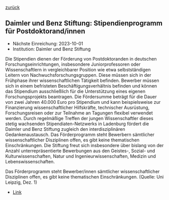 [zurück](/funding/)

## Daimler und Benz Stiftung: Stipendienprogramm für Postdoktorand/innen

* Nächste Einreichung: 2023-10-01
* Institution: Daimler und Benz Stiftung

Die Stipendien dienen der Förderung von Postdoktoranden in deutschen Forschungseinrichtungen, insbesondere Juniorprofessoren oder Wissenschaftlern in vergleichbarer Position wie etwa selbstständigen Leitern von Nachwuchsforschungsgruppen. Diese müssen sich in der Frühphase ihrer wissenschaftlichen Tätigkeit befinden. Bewerber müssen sich in einem befristeten Beschäftigungsverhältnis befinden und können das Stipendium ausschließlich für die Unterstützung eines eigenen Forschungsprojekts beantragen. Die Fördersumme beträgt für die Dauer von zwei Jahren 40.000 Euro pro Stipendium und kann beispielsweise zur Finanzierung wissenschaftlicher Hilfskräfte, technischer Ausrüstung, Forschungsreisen oder zur Teilnahme an Tagungen flexibel verwendet werden. Durch regelmäßige Treffen der jungen Wissenschaftler dieses stetig wachsenden Stipendiaten-Netzwerks in Ladenburg fördert die Daimler und Benz Stiftung zugleich den interdisziplinären Gedankenaustausch. Das Förderprogramm steht Bewerbern sämtlicher wissenschaftlicher Disziplinen offen, es gibt keine thematischen Einschränkungen. Die Stiftung freut sich insbesondere über bislang von der Anzahl unterrepräsentierte Bewerbungen aus den Geistes-, Sozial- und Kulturwissenschaften, Natur und Ingenieurwissenschaften, Medizin und Lebenswissenschaften.

Das Förderprogramm steht Bewerber/innen sämtlicher wissenschaftlicher Disziplinen offen, es gibt keine thematischen Einschränkungen.
(Quelle: Uni Leipzig, Dez. 1)

* [Link](https://www.daimler-benz-stiftung.de/cms/images/foerdern/stipendienprogramm/2024/PostDoc_Ausschreibung_2024.pdf)
